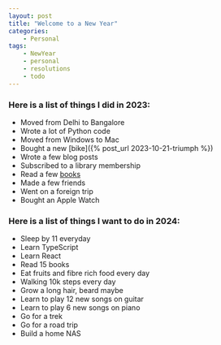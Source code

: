 ```yaml
---
layout: post
title: "Welcome to a New Year"
categories:
    - Personal
tags:
    - NewYear
    - personal
    - resolutions
    - todo
---
```


### Here is a list of things I did in 2023:

- Moved from Delhi to Bangalore
- Wrote a lot of Python code
- Moved from Windows to Mac
- Bought a new [bike]({% post_url 2023-10-21-triumph %})
- Wrote a few blog posts
- Subscribed to a library membership
- Read a few [books](https://www.goodreads.com/user_challenges/38641524)
- Made a few friends
- Went on a foreign trip
- Bought an Apple Watch

### Here is a list of things I want to do in 2024:

- Sleep by 11 everyday
- Learn TypeScript
- Learn React
- Read 15 books
- Eat fruits and fibre rich food every day
- Walking 10k steps every day
- Grow a long hair, beard maybe
- Learn to play 12 new songs on guitar
- Learn to play 6 new songs on piano
- Go for a trek
- Go for a road trip
- Build a home NAS
